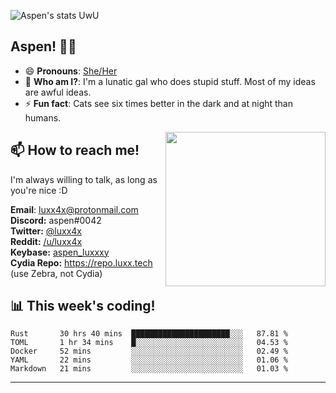 ![Aspen's stats UwU](https://github-readme-stats.vercel.app/api?username=aspenluxxxy&show_icons=true&theme=onedark)

## Aspen! 🏳️‍⚧️

 - 😄 **Pronouns**: [She/Her](https://www.mypronouns.org/she-her)
 - 👩 **Who am I?**: I'm a lunatic gal who does stupid stuff. Most of my ideas are awful ideas.  
 - ⚡ **Fun fact**: <!--START_SECTION:catfact-->Cats see six times better in the dark and at night than humans.<!--END_SECTION:catfact-->
 
<img align="right" src="https://raw.githubusercontent.com/aspenluxxxy/aspenluxxxy/master/crab.jpg" width="256px" height="247px" />  

## 📫 How to reach me!
I'm always willing to talk, as long as you're nice :D

**Email**: luxx4x@protonmail.com  
**Discord:** aspen#0042  
**Twitter:** [@luxx4x](https://twitter.com/luxx4x)  
**Reddit:** [/u/luxx4x](https://reddit.com/user/luxx4x/)  
**Keybase:** [aspen_luxxxy](https://keybase.io/aspen_luxxxy)  
**Cydia Repo:** https://repo.luxx.tech (use Zebra, not Cydia)

## 📊 **This week's coding!**
<!--START_SECTION:waka-->
```text
Rust       30 hrs 40 mins  ██████████████████████░░░   87.81 % 
TOML       1 hr 34 mins    █░░░░░░░░░░░░░░░░░░░░░░░░   04.53 % 
Docker     52 mins         ░░░░░░░░░░░░░░░░░░░░░░░░░   02.49 % 
YAML       22 mins         ░░░░░░░░░░░░░░░░░░░░░░░░░   01.06 % 
Markdown   21 mins         ░░░░░░░░░░░░░░░░░░░░░░░░░   01.03 %
```
<!--END_SECTION:waka-->

-------

